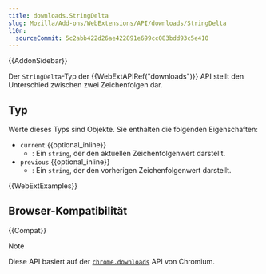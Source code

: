 ```yaml
---
title: downloads.StringDelta
slug: Mozilla/Add-ons/WebExtensions/API/downloads/StringDelta
l10n:
  sourceCommit: 5c2abb422d26ae422891e699cc083bdd93c5e410
---
```


{{AddonSidebar}}

Der `StringDelta`-Typ der {{WebExtAPIRef("downloads")}} API stellt den Unterschied zwischen zwei Zeichenfolgen dar.

## Typ

Werte dieses Typs sind Objekte. Sie enthalten die folgenden Eigenschaften:

- `current` {{optional_inline}}
  - : Ein `string`, der den aktuellen Zeichenfolgenwert darstellt.
- `previous` {{optional_inline}}
  - : Ein `string`, der den vorherigen Zeichenfolgenwert darstellt.

{{WebExtExamples}}

## Browser-Kompatibilität

{{Compat}}

> [!NOTE]
> Diese API basiert auf der [`chrome.downloads`](https://developer.chrome.com/docs/extensions/reference/api/downloads#type-StringDelta) API von Chromium.
